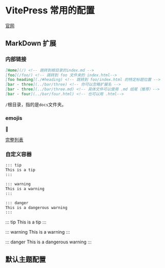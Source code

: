 # VitePress 常用的配置

[官网](https://vitepress.dev/reference/default-theme-layout#no-layout)

## MarkDown 扩展

### 内部链接

```md
[Home](/) <!-- 跳转到根目录的index.md -->
[foo](/foo/) <!-- 跳转到 foo 文件夹的 index.html-->
[foo heading](./#heading) <!-- 跳转到 foo/index.html 的特定标题位置 -->
[bar - three](../bar/three) <!-- 你可以忽略扩展名 -->
[bar - three](../bar/three.md) <!-- 具体文件可以使用 .md 结尾（推荐）-->
[bar - four](../bar/four.html) <!-- 也可以用 .html-->
```

`/`根目录，指的是`docs`文件夹。

### emojis

:jigsaw:

[完整列表](https://github.com/markdown-it/markdown-it-emoji/blob/master/lib/data/full.json)

### 自定义容器

```md
::: tip
This is a tip
:::

::: warning
This is a warning
:::

::: danger
This is a dangerous warning
:::
```

::: tip
This is a tip
:::

::: warning
This is a warning
:::

::: danger
This is a dangerous warning
:::

## 默认主题配置

